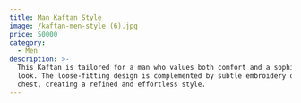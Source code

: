 ```yaml
---
title: Man Kaftan Style
image: /kaftan-men-style (6).jpg
price: 50000
category:
  - Men
description: >-
  This Kaftan is tailored for a man who values both comfort and a sophisticated
  look. The loose-fitting design is complemented by subtle embroidery on the
  chest, creating a refined and effortless style.
---
```


